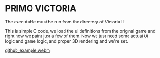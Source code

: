 # PRIMO VICTORIA

The executable must be run from the directory of Victoria II.

This is simple C code, we load the ui definitions from the original game and right now we paint just a few of them.
Now we just need some actual UI logic and game logic, and proper 3D rendering and we're set.

[github_example.webm](https://user-images.githubusercontent.com/122372748/212564016-7ca33144-2538-43bc-8b15-3a1fe3bc6b72.webm)

